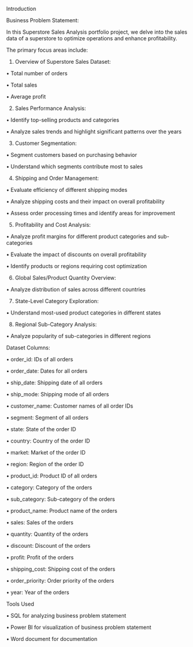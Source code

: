 Introduction

Business Problem Statement:

In this Superstore Sales Analysis portfolio project, we delve into the sales data of a superstore to optimize operations and enhance profitability. 

The primary focus areas include:

1. Overview of Superstore Sales Dataset:

•	Total number of orders

•	Total sales

•	Average profit

2. Sales Performance Analysis:

•	Identify top-selling products and categories

•	Analyze sales trends and highlight significant patterns over the years

3. Customer Segmentation:

•	Segment customers based on purchasing behavior

•	Understand which segments contribute most to sales

4. Shipping and Order Management:

•	Evaluate efficiency of different shipping modes

•	Analyze shipping costs and their impact on overall profitability

•	Assess order processing times and identify areas for improvement

5. Profitability and Cost Analysis:

•	Analyze profit margins for different product categories and sub-categories

•	Evaluate the impact of discounts on overall profitability

•	Identify products or regions requiring cost optimization

6. Global Sales/Product Quantity Overview:

•	Analyze distribution of sales across different countries

7. State-Level Category Exploration:

•	Understand most-used product categories in different states

8. Regional Sub-Category Analysis:

•	Analyze popularity of sub-categories in different regions

Dataset Columns:

•	order_id: IDs of all orders

•	order_date: Dates for all orders

•	ship_date: Shipping date of all orders

•	ship_mode: Shipping mode of all orders

•	customer_name: Customer names of all order IDs

•	segment: Segment of all orders

•	state: State of the order ID

•	country: Country of the order ID

•	market: Market of the order ID

•	region: Region of the order ID

•	product_id: Product ID of all orders

•	category: Category of the orders

•	sub_category: Sub-category of the orders

•	product_name: Product name of the orders

•	sales: Sales of the orders

•	quantity: Quantity of the orders

•	discount: Discount of the orders

•	profit: Profit of the orders

•	shipping_cost: Shipping cost of the orders

•	order_priority: Order priority of the orders

•	year: Year of the orders

Tools Used

•	SQL for analyzing business problem statement

•	Power BI for visualization of business problem statement

•	Word document for documentation


